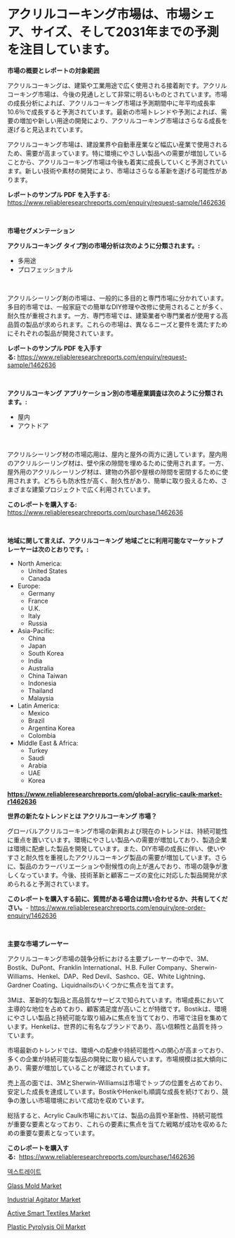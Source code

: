 <p><h1>アクリルコーキング市場は、市場シェア、サイズ、そして2031年までの予測を注目しています。</h1></p><p><strong>市場の概要とレポートの対象範囲</strong></p>
<p><p>アクリルコーキングは、建築や工業用途で広く使用される接着剤です。アクリルコーキング市場は、今後の見通しとして非常に明るいものとされています。市場の成長分析によれば、アクリルコーキング市場は予測期間中に年平均成長率10.6％で成長すると予測されています。最新の市場トレンドや予測によれば、需要の増加や新しい用途の開発により、アクリルコーキング市場はさらなる成長を遂げると見込まれています。</p><p>アクリルコーキング市場は、建設業界や自動車産業など幅広い産業で使用されるため、需要が高まっています。特に環境にやさしい製品への需要が増加していることから、アクリルコーキング市場は今後も着実に成長していくと予測されています。新しい技術や素材の開発により、市場はさらなる革新を遂げる可能性があります。</p></p>
<p><strong>レポートのサンプル PDF を入手する:</strong> <a href="https://www.reliableresearchreports.com/enquiry/request-sample/1462636">https://www.reliableresearchreports.com/enquiry/request-sample/1462636</a></p>
<p>&nbsp;</p>
<p><strong>市場セグメンテーション</strong></p>
<p><strong>アクリルコーキング タイプ別の市場分析は次のように分類されます。:</strong></p>
<p><ul><li>多用途</li><li>プロフェッショナル</li></ul></p>
<p>&nbsp;</p>
<p><p>アクリルシーリング剤の市場は、一般的に多目的と専門市場に分かれています。多目的市場では、一般家庭での簡単なDIY修理や改修に使用されることが多く、耐久性が重視されます。一方、専門市場では、建築業者や専門業者が使用する高品質の製品が求められます。これらの市場は、異なるニーズと要件を満たすためにそれぞれの製品が開発されています。</p></p>
<p><strong>レポートのサンプル PDF を入手する:</strong>&nbsp;<a href="https://www.reliableresearchreports.com/enquiry/request-sample/1462636">https://www.reliableresearchreports.com/enquiry/request-sample/1462636</a></p>
<p>&nbsp;</p>
<p><strong> アクリルコーキング アプリケーション別の市場産業調査は次のように分類されます。:</strong></p>
<p><ul><li>屋内</li><li>アウトドア</li></ul></p>
<p>&nbsp;</p>
<p><p>アクリルシーリング材の市場応用は、屋内と屋外の両方に適しています。屋内用のアクリルシーリング材は、壁や床の隙間を埋めるために使用されます。一方、屋外用のアクリルシーリング材は、建物の外部や屋根の隙間を密閉するために使用されます。どちらも防水性が高く、耐久性があり、簡単に取り扱えるため、さまざまな建築プロジェクトで広く利用されています。</p></p>
<p><strong>このレポートを購入する:</strong>&nbsp; <a href="https://www.reliableresearchreports.com/purchase/1462636">https://www.reliableresearchreports.com/purchase/1462636</a></p>
<p>&nbsp;</p>
<p><strong>地域に関して言えば、アクリルコーキング 地域ごとに利用可能なマーケットプレーヤーは次のとおりです。:</strong></p>
<p><ul>
    <li>
        North America:
        <ul>
            <li>United States</li>
            <li>Canada</li>
        </ul>
    </li>
    <li>
        Europe:
        <ul>
            <li>Germany</li>
            <li>France</li>
            <li>U.K.</li>
            <li>Italy</li>
            <li>Russia</li>
        </ul>
    </li>
    <li>
        Asia-Pacific:
        <ul>
            <li>China</li>
            <li>Japan</li>
            <li>South Korea</li>
            <li>India</li>
            <li>Australia</li>
            <li>China Taiwan</li>
            <li>Indonesia</li>
            <li>Thailand</li>
            <li>Malaysia</li>
        </ul>
    </li>
    <li>
        Latin America:
        <ul>
            <li>Mexico</li>
            <li>Brazil</li>
            <li>Argentina Korea</li>
            <li>Colombia</li>
        </ul>
    </li>
    <li>
        Middle East & Africa:
        <ul>
            <li>Turkey</li>
            <li>Saudi</li>
            <li>Arabia</li>
            <li>UAE</li>
            <li>Korea</li>
        </ul>
    </li>
    </ul></p>
<p><strong><a href="https://www.reliableresearchreports.com/global-acrylic-caulk-market-r1462636">https://www.reliableresearchreports.com/global-acrylic-caulk-market-r1462636</a></strong>&nbsp;</p>
<p><strong>世界の新たなトレンドとは アクリルコーキング 市場？</strong></p>
<p><p>グローバルアクリルコーキング市場の新興および現在のトレンドは、持続可能性に重点を置いています。環境にやさしい製品への需要が増加しており、製造企業は環境に配慮した製品を開発しています。また、DIY市場の成長に伴い、使いやすさと耐久性を重視したアクリルコーキング製品の需要が増加しています。さらに、製品のカラーバリエーションや耐候性の向上が進んでおり、市場の競争が激しくなっています。今後、技術革新と顧客ニーズの変化に対応した製品開発が求められると予測されています。</p></p>
<p><strong>このレポートを購入する前に、質問がある場合は問い合わせるか、共有してください。</strong>- <a href="https://www.reliableresearchreports.com/enquiry/pre-order-enquiry/1462636">https://www.reliableresearchreports.com/enquiry/pre-order-enquiry/1462636</a></p>
<p>&nbsp;</p>
<p><strong>主要な市場プレーヤー</strong></p>
<p><p>アクリルコーキング市場の競争分析における主要プレーヤーの中で、3M、Bostik、DuPont、Franklin International、H.B. Fuller Company、Sherwin-Williams、Henkel、DAP、Red Devil、Sashco、GE、White Lightning、Gardner Coating、Liquidnailsのいくつかに焦点を当てます。 </p><p>3Mは、革新的な製品と高品質なサービスで知られています。市場成長において主導的な地位を占めており、顧客満足度が高いことが特徴です。Bostikは、環境にやさしい製品と持続可能な取り組みに焦点を当てており、市場で注目を集めています。Henkelは、世界的に有名なブランドであり、高い信頼性と品質を持っています。 </p><p>市場最新のトレンドでは、環境への配慮や持続可能性への関心が高まっており、多くの企業が持続可能な製品の開発に取り組んでいます。市場規模は拡大傾向にあり、需要が増加していることが確認されています。 </p><p>売上高の面では、3MとSherwin-Williamsは市場でトップの位置を占めており、安定した成長を達成しています。BostikやHenkelも順調な成長を続けており、競争の激しい市場環境において成功を収めています。 </p><p>総括すると、Acrylic Caulk市場においては、製品の品質や革新性、持続可能性が重要な要素となっており、これらの要素に焦点を当てた戦略が成功を収めるための重要な要素となっています。</p></p>
<p><strong>このレポートを購入する:</strong>&nbsp;&nbsp;<a href="https://www.reliableresearchreports.com/purchase/1462636">https://www.reliableresearchreports.com/purchase/1462636</a></p>
<p><p><a href="https://github.com/Madalyell456456/Market-Research-Report-List-1/blob/main/796186227889.md">덱스트레이트</a></p><p><a href="https://sudsy-motorcycle-bbc.notion.site/Glass-Mold-Market-Comprehensive-Assessment-by-Type-Application-and-Geography-cb9915f4152244eeaeae437c08b064ff">Glass Mold Market</a></p><p><a href="https://github.com/mauripalmi/Market-Research-Report-List-3/blob/main/industrial-agitator-market.md">Industrial Agitator Market</a></p><p><a href="https://issuu.com/reportprime-2/docs/active-smart-textiles-market-size-2030.pptx">Active Smart Textiles Market</a></p><p><a href="https://issuu.com/reportprime-2/docs/plastic-pyrolysis-oil-market-size-2030.pptx">Plastic Pyrolysis Oil Market</a></p></p>